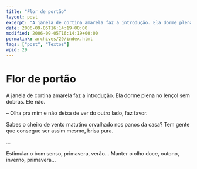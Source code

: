 ```yaml
---
title: "Flor de portão"
layout: post
excerpt: "A janela de cortina amarela faz a introdução. Ela dorme plena no lençol sem dobras. Ele não. – Olha pra mim e não deixa de ver do outro lado, faz favor. Sabes o cheiro de vento matutino orvalhado nos panos da casa? Tem gente que consegue ser assim mesmo, brisa pura. … Estimular o bom […]"
date: 2006-09-05T16:14:19+00:00
modified: 2006-09-05T16:14:19+00:00
permalink: archives/29/index.html
tags: ["post", "Textos"]
wpid: 29
---
```


# Flor de portão

A janela de cortina amarela faz a introdução. Ela dorme plena no lençol sem dobras. Ele não.

– Olha pra mim e não deixa de ver do outro lado, faz favor.

Sabes o cheiro de vento matutino orvalhado nos panos da casa? Tem gente que consegue ser assim mesmo, brisa pura.

…

Estimular o bom senso, primavera, verão… Manter o olho doce, outono, inverno, primavera…